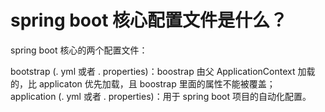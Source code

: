#  spring boot 核心配置文件是什么？

spring boot 核心的两个配置文件：

bootstrap (. yml 或者 . properties)：boostrap 由父 ApplicationContext 加载的，比 applicaton 优先加载，且 boostrap 里面的属性不能被覆盖；  
application (. yml 或者 . properties)：用于 spring boot 项目的自动化配置。  

‍
